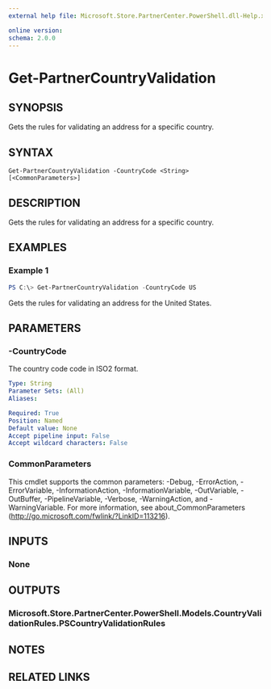 ```yaml
---
external help file: Microsoft.Store.PartnerCenter.PowerShell.dll-Help.xml

online version:
schema: 2.0.0
---
```


# Get-PartnerCountryValidation

## SYNOPSIS
Gets the rules for validating an address for a specific country.

## SYNTAX

```
Get-PartnerCountryValidation -CountryCode <String> [<CommonParameters>]
```

## DESCRIPTION
Gets the rules for validating an address for a specific country.

## EXAMPLES

### Example 1

```powershell
PS C:\> Get-PartnerCountryValidation -CountryCode US
```

Gets the rules for validating an address for the United States.

## PARAMETERS

### -CountryCode
The country code code in ISO2 format.

```yaml
Type: String
Parameter Sets: (All)
Aliases:

Required: True
Position: Named
Default value: None
Accept pipeline input: False
Accept wildcard characters: False
```

### CommonParameters
This cmdlet supports the common parameters: -Debug, -ErrorAction, -ErrorVariable, -InformationAction, -InformationVariable, -OutVariable, -OutBuffer, -PipelineVariable, -Verbose, -WarningAction, and -WarningVariable. For more information, see about_CommonParameters (http://go.microsoft.com/fwlink/?LinkID=113216).

## INPUTS

### None

## OUTPUTS

### Microsoft.Store.PartnerCenter.PowerShell.Models.CountryValidationRules.PSCountryValidationRules

## NOTES

## RELATED LINKS
